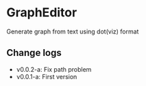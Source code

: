 # GraphEditor

Generate graph from text using dot(viz) format

## Change logs
* v0.0.2-a: Fix path problem
* v0.0.1-a: First version